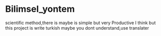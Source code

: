 # Bilimsel_yontem
scientific method,there is maybe is simple but very Productive I think
but this project is write turkish maybe you dont understand,use translater
